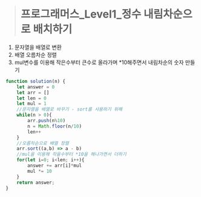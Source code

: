 ><h1>프로그래머스_Level1_정수 내림차순으로 배치하기</h1>
1. 문자열을 배열로 변환
2. 배열 오름차순 정렬
3. mul변수를 이용해 작은수부터 큰수로 올라가며 *10해주면서 내림차순의 숫자 만들기

```javascript
function solution(n) {
    let answer = 0
    let arr = []
    let len = 0
    let mul = 1
    //문자열을 배열로 바꾸기 - sort를 사용하기 위해
    while(n > 0){
        arr.push(n%10)
        n = Math.floor(n/10)
        len++
    }
    //오름차순으로 배열 정렬
    arr.sort((a,b) => a - b)
    //mul을 이용해 작을수부터 *10을 해나가면서 더하기
    for(let i=0; i<len; i++){
        answer += arr[i]*mul
        mul *= 10
    }
    return answer;
}
```
